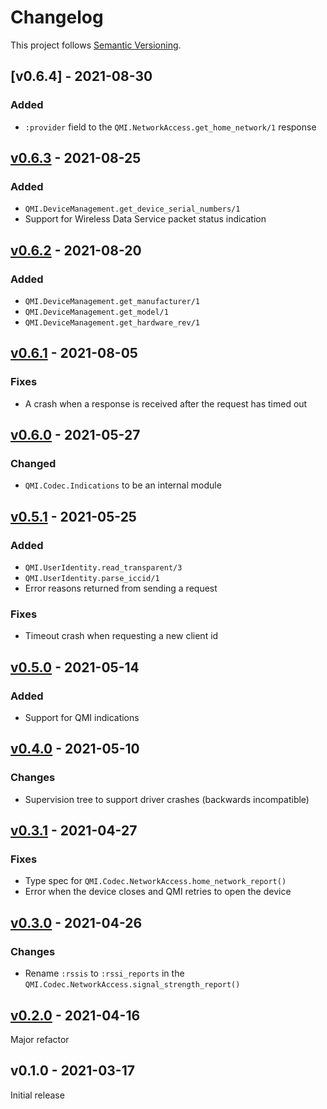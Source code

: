 <!-- markdownlint-disable-file MD024 -->
# Changelog

This project follows [Semantic Versioning](https://semver.org/spec/v2.0.0.html).

## [v0.6.4] - 2021-08-30

### Added

* `:provider` field to the `QMI.NetworkAccess.get_home_network/1` response

## [v0.6.3] - 2021-08-25

### Added

* `QMI.DeviceManagement.get_device_serial_numbers/1`
* Support for Wireless Data Service packet status indication

## [v0.6.2] - 2021-08-20

### Added

* `QMI.DeviceManagement.get_manufacturer/1`
* `QMI.DeviceManagement.get_model/1`
* `QMI.DeviceManagement.get_hardware_rev/1`

## [v0.6.1] - 2021-08-05

### Fixes

* A crash when a response is received after the request has timed out

## [v0.6.0] - 2021-05-27

### Changed

* `QMI.Codec.Indications` to be an internal module

## [v0.5.1] - 2021-05-25

### Added

* `QMI.UserIdentity.read_transparent/3`
* `QMI.UserIdentity.parse_iccid/1`
* Error reasons returned from sending a request

### Fixes

* Timeout crash when requesting a new client id

## [v0.5.0] - 2021-05-14

### Added

* Support for QMI indications

## [v0.4.0] - 2021-05-10

### Changes

* Supervision tree to support driver crashes (backwards incompatible)

## [v0.3.1] - 2021-04-27

### Fixes

* Type spec for `QMI.Codec.NetworkAccess.home_network_report()`
* Error when the device closes and QMI retries to open the device

## [v0.3.0] - 2021-04-26

### Changes

* Rename `:rssis` to `:rssi_reports` in the
 `QMI.Codec.NetworkAccess.signal_strength_report()`

## [v0.2.0] - 2021-04-16

Major refactor

## v0.1.0 - 2021-03-17

Initial release

[v0.6.3]: https://github.com/nerves-networking/qmi/compare/v0.6.2...v0.6.3
[v0.6.2]: https://github.com/nerves-networking/qmi/compare/v0.6.1...v0.6.2
[v0.6.1]: https://github.com/nerves-networking/qmi/compare/v0.6.0...v0.6.1
[v0.6.0]: https://github.com/nerves-networking/qmi/compare/v0.5.0...v0.6.0
[v0.5.1]: https://github.com/nerves-networking/qmi/compare/v0.5.0...v0.5.1
[v0.5.0]: https://github.com/nerves-networking/qmi/compare/v0.4.0...v0.5.0
[v0.4.0]: https://github.com/nerves-networking/qmi/compare/v0.3.1...v0.4.0
[v0.3.1]: https://github.com/nerves-networking/qmi/compare/v0.3.0...v0.3.1
[v0.3.0]: https://github.com/nerves-networking/qmi/compare/v0.2.0...v0.3.0
[v0.2.0]: https://github.com/nerves-networking/qmi/compare/v0.1.0...v0.2.0
